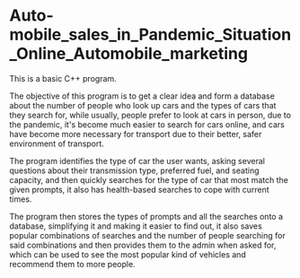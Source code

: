 # Auto-mobile_sales_in_Pandemic_Situation_Online_Automobile_marketing
This is a basic C++ program.

The objective of this program is to get a clear idea and form a database about the number of people who look up cars and the types of cars that they search for, while usually, people prefer to look at cars in person, due to the pandemic, it's become much easier to search for cars online, and cars have become more necessary for transport due to their better, safer environment of transport.

The program identifies the type of car the user wants, asking several questions about their transmission type, preferred fuel, and seating capacity, and then quickly searches for the type of car that most match the given prompts, it also has health-based searches to cope with current times.

The program then stores the types of prompts and all the searches onto a database, simplifying it and making it easier to find out, it also saves popular combinations of searches and the number of people searching for said combinations and then provides them to the admin when asked for, which can be used to see the most popular kind of vehicles and recommend them to more people.

